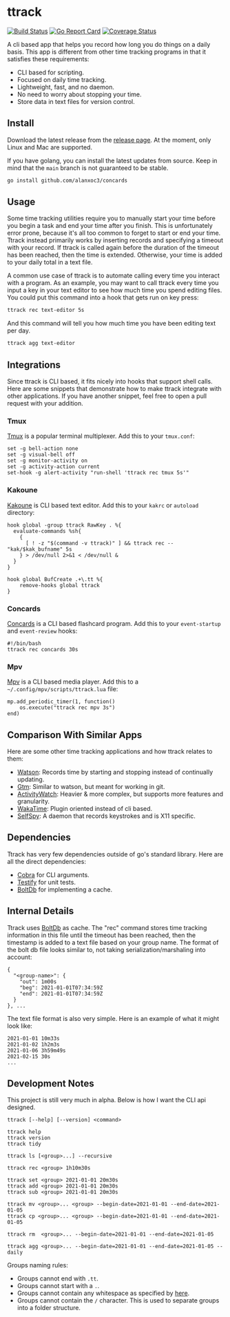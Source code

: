 # ttrack

[![Build Status](https://travis-ci.com/alanxoc3/ttrack.svg?branch=main)](https://travis-ci.com/alanxoc3/ttrack)
[![Go Report Card](https://goreportcard.com/badge/github.com/alanxoc3/ttrack)](https://goreportcard.com/report/github.com/alanxoc3/ttrack)
[![Coverage Status](https://coveralls.io/repos/github/alanxoc3/ttrack/badge.svg?branch=main)](https://coveralls.io/github/alanxoc3/ttrack?branch=main)

A cli based app that helps you record how long you do things on a daily basis. This app is different from other time tracking programs in that it satisfies these requirements:
* CLI based for scripting.
* Focused on daily time tracking.
* Lightweight, fast, and no daemon.
* No need to worry about stopping your time.
* Store data in text files for version control.

## Install
Download the latest release from the [release
page](https://github.com/alanxoc3/concards/releases). At the moment, only Linux
and Mac are supported.

If you have golang, you can install the latest updates from source. Keep in mind that the `main` branch is not guaranteed to be stable.
```bash
go install github.com/alanxoc3/concards
```

## Usage
Some time tracking utilities require you to manually start your time before you begin a task and end your time after you finish. This is unfortunately error prone, because it's all too common to forget to start or end your time. Ttrack instead primarily works by inserting records and specifying a timeout with your record. If ttrack is called again before the duration of the timeout has been reached, then the time is extended. Otherwise, your time is added to your daily total in a text file.

A common use case of ttrack is to automate calling every time you interact with a program. As an example, you may want to call ttrack every time you input a key in your text editor to see how much time you spend editing files. You could put this command into a hook that gets run on key press:

```bash
ttrack rec text-editor 5s
```

And this command will tell you how much time you have been editing text per day.

```bash
ttrack agg text-editor
```

## Integrations
Since ttrack is CLI based, it fits nicely into hooks that support shell calls. Here are some snippets that demonstrate how to make ttrack integrate with other applications. If you have another snippet, feel free to open a pull request with your addition.

### Tmux
[Tmux](https://github.com/tmux/tmux) is a popular terminal multiplexer. Add this to your `tmux.conf`:
```
set -g bell-action none
set -g visual-bell off
set -g monitor-activity on
set -g activity-action current
set-hook -g alert-activity "run-shell 'ttrack rec tmux 5s'"
```

### Kakoune
[Kakoune](https://kakoune.org/) is CLI based text editor. Add this to your `kakrc` or `autoload` directory:
```
hook global -group ttrack RawKey . %{
  evaluate-commands %sh{
    {
      [ ! -z "$(command -v ttrack)" ] && ttrack rec -- "kak/$kak_bufname" 5s
    } > /dev/null 2>&1 < /dev/null &
  }
}

hook global BufCreate .+\.tt %{
    remove-hooks global ttrack
}
```

### Concards
[Concards](https://github.com/alanxoc3/concards) is a CLI based flashcard program. Add this to your `event-startup` and `event-review` hooks:
```
#!/bin/bash
ttrack rec concards 30s
```

### Mpv
[Mpv](https://github.com/mpv-player/mpv) is a CLI based media player. Add this to a `~/.config/mpv/scripts/ttrack.lua` file:
```
mp.add_periodic_timer(1, function()
    os.execute("ttrack rec mpv 3s")
end)
```

## Comparison With Similar Apps
Here are some other time tracking applications and how ttrack relates to them:
* [Watson](https://tailordev.github.io/Watson/): Records time by starting and stopping instead of continually updating.
* [Gtm](https://github.com/laughedelic/gtm): Similar to watson, but meant for working in git.
* [ActivityWatch](https://github.com/ActivityWatch/activitywatch): Heavier & more complex, but supports more features and granularity.
* [WakaTime](https://wakatime.com/): Plugin oriented instead of cli based.
* [SelfSpy](https://github.com/selfspy/selfspy): A daemon that records keystrokes and is X11 specific.

## Dependencies
Ttrack has very few dependencies outside of go's standard library. Here are all the direct dependencies:
* [Cobra](https://github.com/spf13/cobra) for CLI arguments.
* [Testify](https://github.com/stretchr/testify) for unit tests.
* [BoltDb](https://github.com/etcd-io/bbolt) for implementing a cache.

## Internal Details
Ttrack uses [BoltDb](https://github.com/etcd-io/bbolt) as cache. The "rec" command stores time tracking information in this file until the timeout has been reached, then the timestamp is added to a text file based on your group name.
The format of the bolt db file looks similar to, not taking serialization/marshaling into account:
```
{
  "<group-name>": {
    "out": 1m00s
    "beg": 2021-01-01T07:34:59Z
    "end": 2021-01-01T07:34:59Z
  }
}, ...
```

The text file format is also very simple. Here is an example of what it might look like:
```
2021-01-01 10m33s
2021-01-02 1h2m3s
2021-01-06 3h59m49s
2021-02-15 30s
...
```

## Development Notes
This project is still very much in alpha. Below is how I want the CLI api designed.

```
ttrack [--help] [--version] <command>

ttrack help
ttrack version
ttrack tidy

ttrack ls [<group>...] --recursive

ttrack rec <group> 1h10m30s

ttrack set <group> 2021-01-01 20m30s
ttrack add <group> 2021-01-01 20m30s
ttrack sub <group> 2021-01-01 20m30s

ttrack mv <group>... <group> --begin-date=2021-01-01 --end-date=2021-01-05
ttrack cp <group>... <group> --begin-date=2021-01-01 --end-date=2021-01-05

ttrack rm  <group>... --begin-date=2021-01-01 --end-date=2021-01-05

ttrack agg <group>... --begin-date=2021-01-01 --end-date=2021-01-05 --daily
```

Groups naming rules:
* Groups cannot end with `.tt`.
* Groups cannot start with a `.`.
* Groups cannot contain any whitespace as specified by [here][isspace].
* Groups cannot contain the `/` character. This is used to separate groups into a folder structure.

[isspace]: https://golang.org/pkg/unicode/#IsSpace
